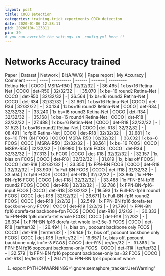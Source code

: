 ```yaml
---
layout: post
title: COCO Detection
categories: training-trick experiments COCO detection
date: 2020-01-06 12:38:11
pid: 20200106-123811
pin: 39
# you can override the settings in _config.yml here !!
---
```


# Networks Accuracy trained

Paper | Dataset | Network | Bit(A/W/G) | Paper report | My Accuracy | Comment
----- | ---- | ---------- | ------ | -------  |  ---------  
 Retina-Net | COCO | MSRA-R50 | 32/32/32 | - | 36.465 | 1x bs=16
 Retina-Net | COCO | det-R50 | 32/32/32 | - | 35.070 | 1x bs=16 round2
 Retina-Net | COCO | det-R50 | 32/32/32 | - | 36.564 | 1x bs=16 round3
 Retina-Net | COCO | det-R34 | 32/32/32 | - | 31.661 | 1x bs=16
 Retina-Net | COCO | det-R34 | 32/32/32 | - | 30.134 | 1x bs=16 round2
 Retina-Net | COCO | det-R34 | 32/32/32 | - | 33.240 | 1x bs=16 round3
 Retina-Net | COCO | det-R34 | 32/32/32 | - | 35.168 | 1x bs=16 round4
 Retina-Net | COCO | det-R18 | 32/32/32 | - | 27.488 | 1x bs=16
 Retina-Net | COCO | det-R18 | 32/32/32 | - | 31.523 | 1x bs=16 round2
 Retina-Net | COCO | det-R18 | 32/32/32 | - | 08.491 | 1x fp16
 Retina-Net | COCO | det-R18 | 32/32/32 | - | 32.681 | 1x bs=16 FPN-BN
 FCOS       | COCO | MSRA-R50 | 32/32/32 | - | 36.002 | 1x bs=8
 FCOS       | COCO | MSRA-R50 | 32/32/32 | - | 38.561 | 1x bs=16
 FCOS       | COCO | MSRA-R50 | 32/32/32 | - | 09.990 | 1x fp16
 FCOS       | COCO | det-R34 | 32/32/32 | - | 37.313 | 1x
 FCOS       | COCO | det-R18 | 32/32/32 | - | 32.157 | 1x, bias on
 FCOS       | COCO | det-R18 | 32/32/32 | - | 31.819 | 1x, bias off
 FCOS       | COCO | det-R18 | 32/32/32 | - | 33.350 | 1x FPN-BN
 FCOS       | COCO | det-R18 | 32/32/32 | - | 33.909 | 1x Full-BN
 FCOS       | COCO | det-R18 | 32/32/32 | - | 33.504 | 1x fp16
 FCOS       | COCO | det-R18 | 32/32/32 | - | 33.865 | 1x FPN-BN-fp16
 FCOS       | COCO | det-R18 | 32/32/32 | - | 33.488 | 1x FPN-BN-fp16 round2
 FCOS       | COCO | det-R18 | 32/32/32 | - | 32.786 | 1x FPN-BN-fp16-input
 FCOS       | COCO | det-R18 | 32/32/32 | - | 18.593 | 1x Full-BN-fp16 round1
 FCOS       | COCO | det-R18 | 32/32/32 | - | 26.671 | 1x Full-BN-fp16 round2
 FCOS       | COCO | det-R18 | 2/2/32 | - | 32.549 | 1x FPN-BN fp16 dorefa-tet backbone-only
 FCOS       | COCO | det-R18 | 2/2/32 | - | 31.786 | 1x FPN-BN fp16 dorefa-tet backbone-fpn
 FCOS       | COCO | det-R18 | 2/2/32 | - | 30.333 | 1x FPN-BN fp16 dorefa-tet whole
 FCOS       | COCO | det-R18 | 2/2/32 | - | 26.334 | 1x FPN-BN fp16 dorefa-tet whole le=2.5e-3
 FCOS       | COCO | det-R18 | ter/ter/32 | - | 26.494 | 1x, bias on , pocount backbone only
 FCOS       | COCO | det-R18 | ter/ter/32 | - | 26.149 | 1x, bias off, pocount backbone only
 FCOS       | COCO | det-R18 | ter/ter/32 | - | 19.657 | 1x, bias off, pocount backbone only, lr=1e-3
 FCOS       | COCO | det-R18 | ter/ter/32 | - | 31.355 | 1x FPN-BN fp16 popcount backbone-only
 FCOS       | COCO | det-R18 | ter/ter/32 | - | 32.579 | 1x FPN-BN fp16 popcount backbone-only bs=32
 FCOS       | COCO | det-R18 | ter/ter/32 | - | 26.171 | 1x FPN-BN fp16 popcount whole


 1. export PYTHONWARNINGS='ignore:semaphore_tracker:UserWarning'


